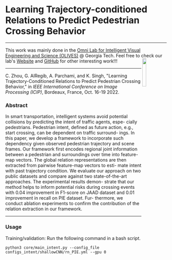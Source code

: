# Learning Trajectory-conditioned Relations to Predict Pedestrian Crossing Behavior

---
This work was mainly done in the [Omni Lab for Intelligent Visual Engineering and Science (OLIVES)](https://ghassanalregib.info/) @ Georgia Tech.
Feel free to check our lab's [Website](https://ghassanalregib.info/) and [GitHub](https://github.com/olivesgatech) for other interesting work!!!
[<img align="right" src="https://www.dropbox.com/s/rowej0iof65fie5/OLIVES-logo_with_website.png?raw=1" width="15%">](https://ghassanalregib.info/)

---
C. Zhou, G. AlRegib, A. Parchami, and K. Singh, "Learning Trajectory-Conditioned Relations to Predict Pedestrian Crossing Behavior," in *IEEE International Conference on Image Processing (ICIP)*, Bordeaux, France, Oct. 16-19 2022.



### Abstract
In smart transportation, intelligent systems avoid potential collisions by predicting the intent of traffic agents, espe- cially pedestrians. Pedestrian intent, defined as future action, e.g., start crossing, can be dependent on traffic surround- ings. In this paper, we develop a framework to incorporate such dependency given observed pedestrian trajectory and scene frames. Our framework first encodes regional joint information between a pedestrian and surroundings over time into feature-map vectors. The global relation representations are then extracted from pairwise feature-map vectors to esti- mate intent with past trajectory condition. We evaluate our approach on two public datasets and compare against two state-of-the-art approaches. The experimental results demon- strate that our method helps to inform potential risks during crossing events with 0.04 improvement in F1-score on JAAD dataset and 0.01 improvement in recall on PIE dataset. Fur- thermore, we conduct ablation experiments to confirm the contribution of the relation extraction in our framework.

---
### Usage
Training/validation: Run the following command in a bash script.
```
python3 core/main_intent.py --config_file configs_intent/shallowCNN/rn_PIE.yml --gpu 0 
```
